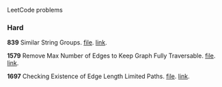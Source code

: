 LeetCode problems

### Hard
**839** Similar String Groups. [file](./problems/839/). [link](https://leetcode.com/problems/similar-string-groups/).

**1579**  Remove Max Number of Edges to Keep Graph Fully Traversable. [file](./problems/1579/). [link](https://leetcode.com/problems/remove-max-number-of-edges-to-keep-graph-fully-traversable/description/).

**1697** Checking Existence of Edge Length Limited Paths. [file](./problems/1697/). [link](https://leetcode.com/problems/checking-existence-of-edge-length-limited-paths/).
 